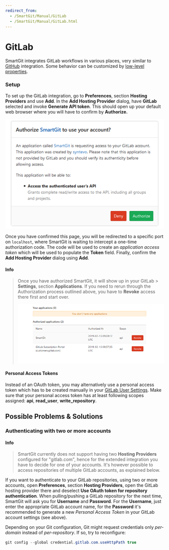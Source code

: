 ```yaml
---
redirect_from:
  - /SmartGit/Manual/GitLab
  - /SmartGit/Manual/GitLab.html
---
```


# GitLab

SmartGit integrates GitLab workflows in various places, very similar to [GitHub](GitHub-integration.md) integration. Some behavior can be customized by [low-level properties](../GUI/AdvancedSettings/System-Properties.md).

### Setup

To set up the GitLab integration, go to **Preferences**, section **Hosting Providers** and use **Add**. In the **Add Hosting Provider** dialog, have **GitLab** selected and invoke **Generate API token**. This should open up your default web browser where you will have to confirm by **Authorize.**

**![](../attachments/53215471/53215474.png)**

Once you have confirmed this page, you will be redirected to a specific port on `localhost`, where SmartGit is waiting to intercept a one-time authorization code. The code will be used to create an *application access token* which will be used to populate the **Token** field. Finally, confirm the **Add Hosting Provider** dialog using **Add**.

#### Info

> Once you have authorized SmartGit, it will show up in your GitLab > **Settings**, section **Applications**.
> If you need to rerun through the Authorization process outlined above, you have to **Revoke** access
> there first and start over.
>
> ![](../attachments/53215471/53215472.png)

#### Personal Access Tokens

Instead of an OAuth token, you may alternatively use a personal access token which has to be created manually in your [GitLab User Settings](https://gitlab.com/-/profile/personal_access_tokens). Make sure that your personal access token has at least following scopes assigned:
**api**, **read_user**, **write_repository**.

## Possible Problems & Solutions

### Authenticating with two or more accounts

#### Info

> SmartGit currently does not support having two **Hosting Providers**
> configured for "gitlab.com", hence for the extended integration
> you have to decide for one of your accounts. It's
> however possible to access repositories of multiple GitLab accounts, as
> explained below.

If you want to authenticate to your GitLab repositories, using two or more accounts, open **Preferences**, section **Hosting Providers**, open the GitLab hosting provider there and deselect **Use OAuth token for repository authentication**. When pulling/pushing a GitLab repository for the next time, SmartGit will ask you for **Username** and
**Password**. For the **Username**, just enter the appropriate GitLab account name, for the **Password** it's recommended to generate a new
*Personal Access Token* in your GitLab account settings (see above).

Depending on your Git configuration, Git might request credentials only
*per-domain* instead of *per-repository*. If so, try to reconfigure:

``` java
git config --global credential.gitlab.com.useHttpPath true
```

